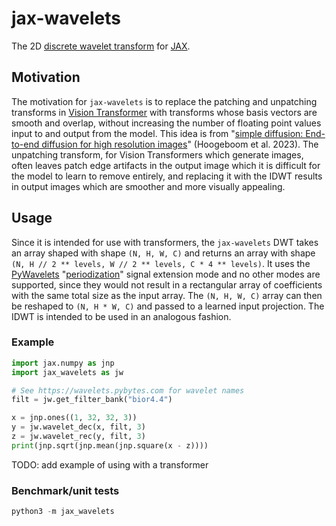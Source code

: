 # jax-wavelets

The 2D [discrete wavelet transform](https://en.wikipedia.org/wiki/Discrete_wavelet_transform) for [JAX](https://jax.readthedocs.io/en/latest/).

## Motivation

The motivation for `jax-wavelets` is to replace the patching and unpatching transforms in [Vision Transformer](https://arxiv.org/abs/2010.11929) with transforms whose basis vectors are smooth and overlap, without increasing the number of floating point values input to and output from the model. This idea is from "[simple diffusion: End-to-end diffusion for high resolution images](https://arxiv.org/abs/2301.11093)" (Hoogeboom et al. 2023). The unpatching transform, for Vision Transformers which generate images, often leaves patch edge artifacts in the output image which it is difficult for the model to learn to remove entirely, and replacing it with the IDWT results in output images which are smoother and more visually appealing.

## Usage

Since it is intended for use with transformers, the `jax-wavelets` DWT takes an array shaped with shape `(N, H, W, C)` and returns an array with shape `(N, H // 2 ** levels, W // 2 ** levels, C * 4 ** levels)`. It uses the [PyWavelets](https://pywavelets.readthedocs.io/en/latest/) "[periodization](https://pywavelets.readthedocs.io/en/latest/ref/signal-extension-modes.html#padding-using-pywavelets-signal-extension-modes-pad)" signal extension mode and no other modes are supported, since they would not result in a rectangular array of coefficients with the same total size as the input array. The `(N, H, W, C)` array can then be reshaped to `(N, H * W, C)` and passed to a learned input projection. The IDWT is intended to be used in an analogous fashion.

### Example

```python
import jax.numpy as jnp
import jax_wavelets as jw

# See https://wavelets.pybytes.com for wavelet names
filt = jw.get_filter_bank("bior4.4")

x = jnp.ones((1, 32, 32, 3))
y = jw.wavelet_dec(x, filt, 3)
z = jw.wavelet_rec(y, filt, 3)
print(jnp.sqrt(jnp.mean(jnp.square(x - z))))
```

TODO: add example of using with a transformer

### Benchmark/unit tests

```python
python3 -m jax_wavelets
```
